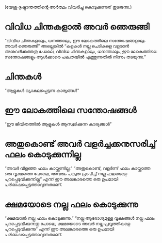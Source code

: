 (യേശു ദൃഷ്ടാന്തത്തിന്റെ അർത്ഥം വിവരിച്ചു കൊടുക്കുന്നത് തുടരുന്നു.)
# വിവിധ ചിന്തകളാൽ അവർ ഞെരുങ്ങി
“വിവിധ ചിന്തകളാലും, ധനത്താലും, ഈ ലോകത്തിലെ സന്തോഷങ്ങളാലും അവർ ഞെരുങ്ങി” അല്ലെങ്കിൽ “കളകൾ നല്ല ചെടികളെ വളരാൻ അനുവദിക്കത്തതു പോലെ, വിവിധ ചിന്തകളാലും, ധനത്താലും, ഈ ലോകത്തിലെ സന്തോഷങ്ങളും ആൾക്കാരെ പക്വതയിൽ എത്തുന്നതിൽ നിന്നും തടയുന്നു.”
# ചിന്തകൾ
“ആളുകൾ വ്യാകുലപ്പെടുന്ന കാര്യങ്ങൾ”
# ഈ ലോകത്തിലെ സന്തോഷങ്ങൾ
“ഈ ജീവിതത്തിൽ ആളുകൾ ആസ്വദിക്കുന്ന കാര്യങ്ങൾ”
# അതുകൊണ്ട് അവർ വളർച്ചക്കനുസരിച്ച് ഫലം കൊടുക്കുന്നില്ല
“അവർ വിളഞ്ഞ ഫലം കായ്ക്കുന്നില്ല.” “അതുകൊണ്ട്, വളർന്ന് ഫലം കായ്ക്കാത്ത ഒരു വൃക്ഷത്തെ പോലെ, അവരും പക്വത പ്രാപിച്ച് നല്ല ഫലങ്ങളെ പുറപ്പെടുവിക്കുന്നില്ല” എന്ന് ഈ അലങ്കാരത്തെ ഒരു ഉപമായി പരിഭാഷപ്പെടുത്താവുന്നതാണ്.
# ക്ഷമയോടെ നല്ല ഫലം കൊടുക്കുന്നു 
“ക്ഷമയാൽ നല്ല ഫലം കൊടുക്കുന്നു.” “നല്ല ആരോഗ്യമുള്ള വൃക്ഷങ്ങൾ നല്ല ഫലം പുറപ്പെടുവിക്കുന്നതു പോലെ, ക്ഷമയോടെ അവർ നല്ല പ്രവൃത്തികളെ പുറപ്പെടുവിക്കുന്നു” എന്ന് ഈ അലങ്കാരത്തെ ഒരു ഉപമായി പരിഭാഷപ്പെടുത്താവുന്നതാണ്.  
